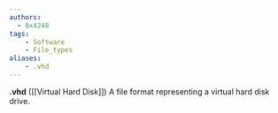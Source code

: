 ```yaml
---
authors:
  - 0x4248
tags:
    - Software
    - File_types
aliases:
    - .vhd
---
```

**.vhd** ([[Virtual Hard Disk]]) A file format representing a virtual hard disk drive.
